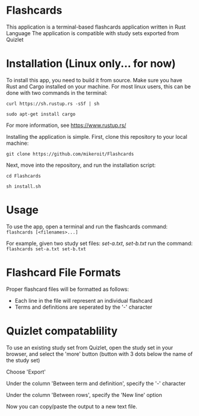 # Flashcards
This application is a terminal-based flashcards application written in Rust Language
The application is compatible with study sets exported from Quizlet

# Installation (Linux only... for now)
To install this app, you need to build it from source. Make sure you have Rust and Cargo installed on your machine. 
For most linux users, this can be done with two commands in the terminal:

`curl https://sh.rustup.rs -sSf | sh`

`sudo apt-get install cargo`

For more information, see https://www.rustup.rs/

Installing the application is simple. First, clone this repository to your local machine:

`git clone https://github.com/mikeroit/Flashcards`

Next, move into the repository, and run the installation script:

`cd Flashcards`

`sh install.sh`

# Usage
To use the app, open a terminal and run the flashcards command:
`flashcards [<filenames>...]`

For example, given two study set files: *set-a.txt*, *set-b.txt*
run the command:
`flashcards set-a.txt set-b.txt`

# Flashcard File Formats
Proper flashcard files will be formatted as follows:
 * Each line in the file will represent an individual flashcard
 * Terms and definitions are seperated by the '-' character

# Quizlet compatablility 
To use an existing study set from Quizlet, open the study set in your browser, and select the 'more' button (button with 3 dots below the name of the study set)

Choose 'Export'

Under the column 'Between term and definition', specify the '-' character

Under the column 'Between rows', specify the 'New line' option

Now you can copy/paste the output to a new text file.


